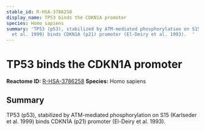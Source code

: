 ```yaml
---
stable_id: R-HSA-3786258
display_name: TP53 binds the CDKN1A promoter
species: Homo sapiens
summary: 'TP53 (p53), stabilized by ATM-mediated phosphorylation on S15 (Karlseder
  et al. 1999) binds CDKN1A (p21) promoter (El-Deiry et al. 1993).  '
---
```


# TP53 binds the CDKN1A promoter
**Reactome ID:** [R-HSA-3786258](https://reactome.org/content/detail/R-HSA-3786258)
**Species:** Homo sapiens

## Summary

TP53 (p53), stabilized by ATM-mediated phosphorylation on S15 (Karlseder et al. 1999) binds CDKN1A (p21) promoter (El-Deiry et al. 1993).  
